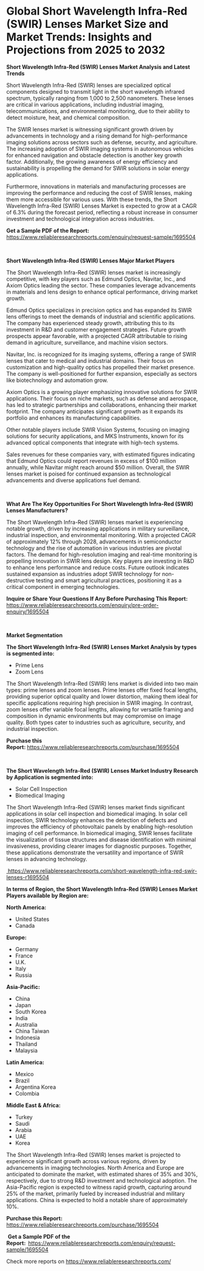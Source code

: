 <p><h1>Global Short Wavelength Infra-Red (SWIR) Lenses Market Size and Market Trends: Insights and Projections from 2025 to 2032</h1></p><p><strong>Short Wavelength Infra-Red (SWIR) Lenses Market Analysis and Latest Trends</strong></p>
<p><p>Short Wavelength Infra-Red (SWIR) lenses are specialized optical components designed to transmit light in the short wavelength infrared spectrum, typically ranging from 1,000 to 2,500 nanometers. These lenses are critical in various applications, including industrial imaging, telecommunications, and environmental monitoring, due to their ability to detect moisture, heat, and chemical composition.</p><p>The SWIR lenses market is witnessing significant growth driven by advancements in technology and a rising demand for high-performance imaging solutions across sectors such as defense, security, and agriculture. The increasing adoption of SWIR imaging systems in autonomous vehicles for enhanced navigation and obstacle detection is another key growth factor. Additionally, the growing awareness of energy efficiency and sustainability is propelling the demand for SWIR solutions in solar energy applications.</p><p>Furthermore, innovations in materials and manufacturing processes are improving the performance and reducing the cost of SWIR lenses, making them more accessible for various uses. With these trends, the Short Wavelength Infra-Red (SWIR) Lenses Market is expected to grow at a CAGR of 6.3% during the forecast period, reflecting a robust increase in consumer investment and technological integration across industries.</p></p>
<p><strong>Get a Sample PDF of the Report:&nbsp;</strong> <a href="https://www.reliableresearchreports.com/enquiry/request-sample/1695504?utm_campaign=3360&utm_medium=2&utm_source=Github&utm_content=ia&utm_term=27032025&utm_id=short-wavelength-infra-red-swir-lenses">https://www.reliableresearchreports.com/enquiry/request-sample/1695504</a></p>
<p>&nbsp;</p>
<p><strong>Short Wavelength Infra-Red (SWIR) Lenses Major Market Players</strong></p>
<p><p>The Short Wavelength Infra-Red (SWIR) lenses market is increasingly competitive, with key players such as Edmund Optics, Navitar, Inc., and Axiom Optics leading the sector. These companies leverage advancements in materials and lens design to enhance optical performance, driving market growth.</p><p>Edmund Optics specializes in precision optics and has expanded its SWIR lens offerings to meet the demands of industrial and scientific applications. The company has experienced steady growth, attributing this to its investment in R&D and customer engagement strategies. Future growth prospects appear favorable, with a projected CAGR attributable to rising demand in agriculture, surveillance, and machine vision sectors.</p><p>Navitar, Inc. is recognized for its imaging systems, offering a range of SWIR lenses that cater to medical and industrial domains. Their focus on customization and high-quality optics has propelled their market presence. The company is well-positioned for further expansion, especially as sectors like biotechnology and automation grow.</p><p>Axiom Optics is a growing player emphasizing innovative solutions for SWIR applications. Their focus on niche markets, such as defense and aerospace, has led to strategic partnerships and collaborations, enhancing their market footprint. The company anticipates significant growth as it expands its portfolio and enhances its manufacturing capabilities.</p><p>Other notable players include SWIR Vision Systems, focusing on imaging solutions for security applications, and MKS Instruments, known for its advanced optical components that integrate with high-tech systems.</p><p>Sales revenues for these companies vary, with estimated figures indicating that Edmund Optics could report revenues in excess of $100 million annually, while Navitar might reach around $50 million. Overall, the SWIR lenses market is poised for continued expansion as technological advancements and diverse applications fuel demand.</p></p>
<p>&nbsp;</p>
<p><strong>What Are The Key Opportunities For Short Wavelength Infra-Red (SWIR) Lenses Manufacturers?</strong></p>
<p><p>The Short Wavelength Infra-Red (SWIR) lenses market is experiencing notable growth, driven by increasing applications in military surveillance, industrial inspection, and environmental monitoring. With a projected CAGR of approximately 12% through 2028, advancements in semiconductor technology and the rise of automation in various industries are pivotal factors. The demand for high-resolution imaging and real-time monitoring is propelling innovation in SWIR lens design. Key players are investing in R&D to enhance lens performance and reduce costs. Future outlook indicates sustained expansion as industries adopt SWIR technology for non-destructive testing and smart agricultural practices, positioning it as a critical component in emerging technologies.</p></p>
<p><strong>Inquire or Share Your Questions If Any Before Purchasing This Report:</strong> <a href="https://www.reliableresearchreports.com/enquiry/pre-order-enquiry/1695504?utm_campaign=3360&utm_medium=2&utm_source=Github&utm_content=ia&utm_term=27032025&utm_id=short-wavelength-infra-red-swir-lenses">https://www.reliableresearchreports.com/enquiry/pre-order-enquiry/1695504</a></p>
<p>&nbsp;</p>
<p><strong>Market Segmentation</strong></p>
<p><strong>The Short Wavelength Infra-Red (SWIR) Lenses Market Analysis by types is segmented into:</strong></p>
<p><ul><li>Prime Lens</li><li>Zoom Lens</li></ul></p>
<p><p>The Short Wavelength Infra-Red (SWIR) lens market is divided into two main types: prime lenses and zoom lenses. Prime lenses offer fixed focal lengths, providing superior optical quality and lower distortion, making them ideal for specific applications requiring high precision in SWIR imaging. In contrast, zoom lenses offer variable focal lengths, allowing for versatile framing and composition in dynamic environments but may compromise on image quality. Both types cater to industries such as agriculture, security, and industrial inspection.</p></p>
<p><strong>Purchase this Report:&nbsp;</strong><a href="https://www.reliableresearchreports.com/purchase/1695504?utm_campaign=3360&utm_medium=2&utm_source=Github&utm_content=ia&utm_term=27032025&utm_id=short-wavelength-infra-red-swir-lenses">https://www.reliableresearchreports.com/purchase/1695504</a></p>
<p>&nbsp;</p>
<p><strong>The Short Wavelength Infra-Red (SWIR) Lenses Market Industry Research by Application is segmented into:</strong></p>
<p><ul><li>Solar Cell Inspection</li><li>Biomedical Imaging</li></ul></p>
<p><p>The Short Wavelength Infra-Red (SWIR) lenses market finds significant applications in solar cell inspection and biomedical imaging. In solar cell inspection, SWIR technology enhances the detection of defects and improves the efficiency of photovoltaic panels by enabling high-resolution imaging of cell performance. In biomedical imaging, SWIR lenses facilitate the visualization of tissue structures and disease identification with minimal invasiveness, providing clearer images for diagnostic purposes. Together, these applications demonstrate the versatility and importance of SWIR lenses in advancing technology.</p></p>
<p><a href="https://www.reliableresearchreports.com/short-wavelength-infra-red-swir-lenses-r1695504?utm_campaign=3360&utm_medium=2&utm_source=Github&utm_content=ia&utm_term=27032025&utm_id=short-wavelength-infra-red-swir-lenses">&nbsp;https://www.reliableresearchreports.com/short-wavelength-infra-red-swir-lenses-r1695504</a></p>
<p><strong>In terms of Region, the Short Wavelength Infra-Red (SWIR) Lenses Market Players available by Region are:</strong></p>
<p>
    <p> <strong> North America: </strong>
        <ul>
            <li>United States</li>
            <li>Canada</li>
        </ul>
        </p> 
    <p> <strong> Europe: </strong>
        <ul>
            <li>Germany</li>
            <li>France</li>
            <li>U.K.</li>
            <li>Italy</li>
            <li>Russia</li>
        </ul>
        </p> 
    <p> <strong> Asia-Pacific: </strong>
        <ul>
            <li>China</li>
            <li>Japan</li>
            <li>South Korea</li>
            <li>India</li>
            <li>Australia</li>
            <li>China Taiwan</li>
            <li>Indonesia</li>
            <li>Thailand</li>
            <li>Malaysia</li>
        </ul>
        </p> 
    <p> <strong> Latin America: </strong>
        <ul>
            <li>Mexico</li>
            <li>Brazil</li>
            <li>Argentina Korea</li>
            <li>Colombia</li>
        </ul>
        </p> 
    <p> <strong> Middle East & Africa: </strong>
        <ul>
            <li>Turkey</li>
            <li>Saudi</li>
            <li>Arabia</li>
            <li>UAE</li>
            <li>Korea</li>
        </ul>
    </p>
    </p>
<p><p>The Short Wavelength Infra-Red (SWIR) lenses market is projected to experience significant growth across various regions, driven by advancements in imaging technologies. North America and Europe are anticipated to dominate the market, with estimated shares of 35% and 30%, respectively, due to strong R&D investment and technological adoption. The Asia-Pacific region is expected to witness rapid growth, capturing around 25% of the market, primarily fueled by increased industrial and military applications. China is expected to hold a notable share of approximately 10%.</p></p>
<p><strong>Purchase this Report: </strong><a href="https://www.reliableresearchreports.com/purchase/1695504?utm_campaign=3360&utm_medium=2&utm_source=Github&utm_content=ia&utm_term=27032025&utm_id=short-wavelength-infra-red-swir-lenses">https://www.reliableresearchreports.com/purchase/1695504</a></p>
<p>&nbsp;<strong>Get a Sample PDF of the Report:&nbsp;&nbsp;</strong><a href="https://www.reliableresearchreports.com/enquiry/request-sample/1695504?utm_campaign=3360&utm_medium=2&utm_source=Github&utm_content=ia&utm_term=27032025&utm_id=short-wavelength-infra-red-swir-lenses">https://www.reliableresearchreports.com/enquiry/request-sample/1695504</a></p>
<p><strong></strong></p>
<p>Check more reports on <a href="https://www.reliableresearchreports.com/?utm_campaign=3360&utm_medium=2&utm_source=Github&utm_content=ia&utm_term=27032025&utm_id=short-wavelength-infra-red-swir-lenses">https://www.reliableresearchreports.com/</a></p>